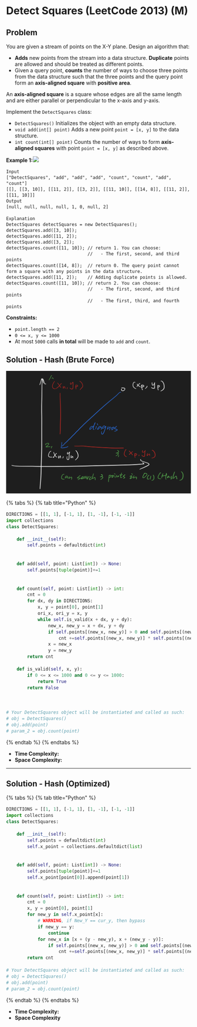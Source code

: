 # Detect Squares (LeetCode 2013) (M)

## Problem

You are given a stream of points on the X-Y plane. Design an algorithm that:

* **Adds** new points from the stream into a data structure. **Duplicate** points are allowed and should be treated as different points.
* Given a query point, **counts** the number of ways to choose three points from the data structure such that the three points and the query point form an **axis-aligned square** with **positive area**.

An **axis-aligned square** is a square whose edges are all the same length and are either parallel or perpendicular to the x-axis and y-axis.

Implement the `DetectSquares` class:

* `DetectSquares()` Initializes the object with an empty data structure.
* `void add(int[] point)` Adds a new point `point = [x, y]` to the data structure.
* `int count(int[] point)` Counts the number of ways to form **axis-aligned squares** with point `point = [x, y]` as described above.

**Example 1:**![](https://assets.leetcode.com/uploads/2021/09/01/image.png)

```
Input
["DetectSquares", "add", "add", "add", "count", "count", "add", "count"]
[[], [[3, 10]], [[11, 2]], [[3, 2]], [[11, 10]], [[14, 8]], [[11, 2]], [[11, 10]]]
Output
[null, null, null, null, 1, 0, null, 2]

Explanation
DetectSquares detectSquares = new DetectSquares();
detectSquares.add([3, 10]);
detectSquares.add([11, 2]);
detectSquares.add([3, 2]);
detectSquares.count([11, 10]); // return 1. You can choose:
                               //   - The first, second, and third points
detectSquares.count([14, 8]);  // return 0. The query point cannot form a square with any points in the data structure.
detectSquares.add([11, 2]);    // Adding duplicate points is allowed.
detectSquares.count([11, 10]); // return 2. You can choose:
                               //   - The first, second, and third points
                               //   - The first, third, and fourth points
```

**Constraints:**

* `point.length == 2`
* `0 <= x, y <= 1000`
* At most `5000` calls **in total** will be made to `add` and `count`.

## Solution - Hash (Brute Force)

![](<../../.gitbook/assets/Screen Shot 2021-09-19 at 12.51.03 AM.png>)

{% tabs %}
{% tab title="Python" %}
```python
DIRECTIONS = [[1, 1], [-1, 1], [1, -1], [-1, -1]]
import collections
class DetectSquares:

    def __init__(self):
        self.points = defaultdict(int)
        

    def add(self, point: List[int]) -> None:
        self.points[tuple(point)]+=1
        
        
    def count(self, point: List[int]) -> int:
        cnt = 0
        for dx, dy in DIRECTIONS:
            x, y = point[0], point[1]
            ori_x, ori_y = x, y
            while self.is_valid(x + dx, y + dy):
                new_x, new_y = x + dx, y + dy
                if self.points[(new_x, new_y)] > 0 and self.points[(new_x, ori_y)] > 0 and self.points[(ori_x, new_y)] > 0:
                    cnt +=self.points[(new_x, new_y)] * self.points[(new_x, ori_y)] * self.points[(ori_x, new_y)] 
                x = new_x
                y = new_y
        return cnt    
    
    def is_valid(self, x, y):
        if 0 <= x <= 1000 and 0 <= y <= 1000:
            return True
        return False
                            


# Your DetectSquares object will be instantiated and called as such:
# obj = DetectSquares()
# obj.add(point)
# param_2 = obj.count(point)
```
{% endtab %}
{% endtabs %}

* **Time Complexity:**&#x20;
* **Space Complexity:**

****

## Solution - Hash (Optimized)

{% tabs %}
{% tab title="Python" %}
```python
DIRECTIONS = [[1, 1], [-1, 1], [1, -1], [-1, -1]]
import collections
class DetectSquares:

    def __init__(self):
        self.points = defaultdict(int)
        self.x_point = collections.defaultdict(list)
        

    def add(self, point: List[int]) -> None:
        self.points[tuple(point)]+=1
        self.x_point[point[0]].append(point[1])
        
        
    def count(self, point: List[int]) -> int:
        cnt = 0
        x, y = point[0], point[1]
        for new_y in self.x_point[x]:
            # WARNING, if New_Y == cur_y, then bypass
            if new_y == y:
                continue
            for new_x in [x + (y - new_y), x + (new_y - y)]:
                if self.points[(new_x, new_y)] > 0 and self.points[(new_x, y)] > 0:
                    cnt +=self.points[(new_x, new_y)] * self.points[(new_x, y)]
        return cnt    

# Your DetectSquares object will be instantiated and called as such:
# obj = DetectSquares()
# obj.add(point)
# param_2 = obj.count(point)
```
{% endtab %}
{% endtabs %}

* **Time Complexity:**&#x20;
* **Space Complexity**

